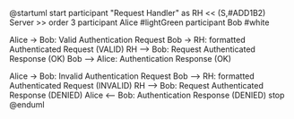 @startuml
start
participant "Request Handler" as RH  << (S,#ADD1B2) Server >> order 3
participant Alice #lightGreen
participant Bob #white

Alice -> Bob: Valid Authentication Request
Bob -> RH: formatted Authenticated Request (VALID)
RH --> Bob: Request Authenticated Response (OK)
Bob --> Alice: Authentication Response (OK)

Alice -> Bob: Invalid Authentication Request
Bob --> RH: formatted Authenticated Request (INVALID)
RH --> Bob: Request Authenticated Response (DENIED)
Alice <-- Bob: Authentication Response (DENIED)
stop
@enduml
